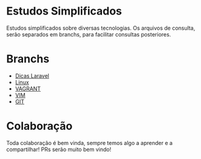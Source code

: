 # Estudos Simplificados
Estudos simplificados sobre diversas tecnologias. Os arquivos de consulta, serão separados em branchs, para facilitar consultas posteriores.

# Branchs
- <a href="https://github.com/eullercdr/simplifiedstudies/blob/dicaslaravel/README.md">Dicas Laravel</a>
- <a href="https://github.com/eullercdr/simplifiedstudies/blob/linux/README.md">Linux</a>
- <a href="https://github.com/eullercdr/simplifiedstudies/blob/vagrat/README.md">VAGRANT</a>
- <a href="https://github.com/eullercdr/simplifiedstudies/blob/vim/README.md">VIM</a>
- <a href="https://github.com/eullercdr/simplifiedstudies/blob/git/README.md">GIT</a>

# Colaboração
Toda colaboração é bem vinda, sempre temos algo a aprender e a compartilhar! PRs serão muito bem vindo!
